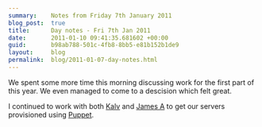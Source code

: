 ```yaml
---
summary:    Notes from Friday 7th January 2011
blog_post:  true
title:      Day notes - Fri 7th Jan 2011
date:       2011-01-10 09:41:35.681602 +00:00
guid:       b98ab788-501c-4fb8-8bb5-e81b152b1de9
layout:     blog
permalink:  blog/2011-01-07-day-notes.html
---
```

We spent some more time this morning discussing work for the first part of this year.  We even managed to come to a descision which felt great.

I continued to work with both [Kalv](http://kalv.co.uk/) and [James A](http://interblah.net/) to get our servers provisioned using [Puppet](http://www.puppetlabs.com/).
